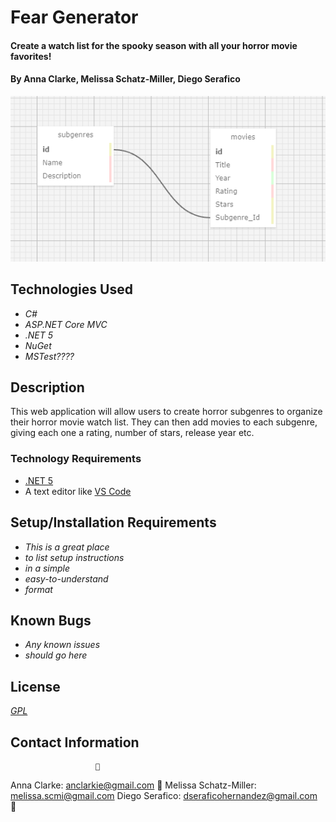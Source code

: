 # Fear Generator

#### Create a watch list for the spooky season with all your horror movie favorites!

#### By Anna Clarke, Melissa Schatz-Miller, Diego Serafico

<p align="center">
  <img src="FearGenerator/wwwroot/img/dataSchema.png">  
</p>

## Technologies Used

* _C#_
* _ASP.NET Core MVC_
* _.NET 5_
* _NuGet_
* _MSTest????_

## Description

This web application will allow users to create horror subgenres to organize their horror movie watch list. They can then add movies to each subgenre, giving each one a rating, number of stars, release year etc.

### Technology Requirements

* [.NET 5](https://dotnet.microsoft.com/download/dotnet/5.0)
* A text editor like [VS Code](https://code.visualstudio.com/)

## Setup/Installation Requirements

* _This is a great place_
* _to list setup instructions_
* _in a simple_
* _easy-to-understand_
* _format_

## Known Bugs

* _Any known issues_
* _should go here_

## License
_[GPL](https://opensource.org/licenses/gpl-license)_

## Contact Information
                       🍃
Anna Clarke: <anclarkie@gmail.com>
🍃 Melissa Schatz-Miller: <melissa.scmi@gmail.com>
Diego Serafico: <dseraficohernandez@gmail.com> 🍃
